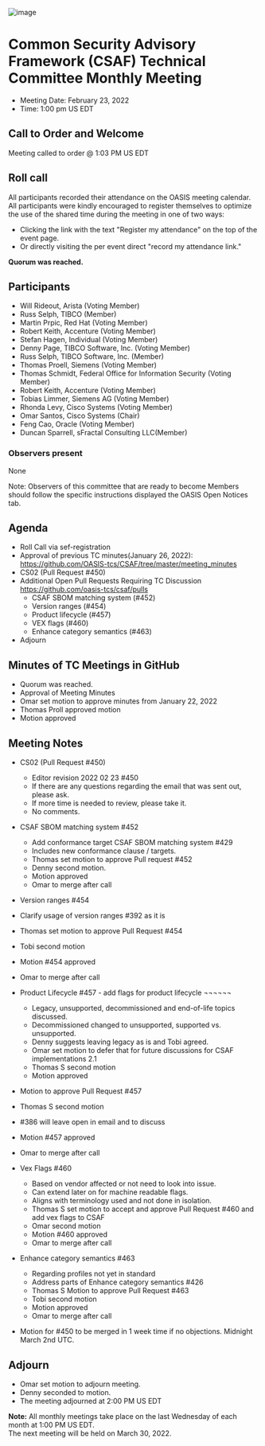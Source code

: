 ![image](https://user-images.githubusercontent.com/1690898/139102180-5c1e2583-14f1-4f58-ab2b-9e3807ed529c.png)

# Common Security Advisory Framework (CSAF) Technical Committee Monthly Meeting 

- Meeting Date: February 23, 2022   
- Time: 1:00 pm US EDT

## Call to Order and Welcome
Meeting called to order @ 1:03 PM US EDT

## Roll call
All participants recorded their attendance on the OASIS meeting calendar. 
All participants were kindly encouraged to register themselves to optimize the use of the shared time during the meeting in one of two ways:
- Clicking the link with the text "Register my attendance" on the top of the event page.
- Or directly visiting the per event direct "record my attendance link."  

**Quorum was  reached.**

## Participants
- Will Rideout, Arista (Voting Member)
- Russ Selph, TIBCO (Member)
- Martin Prpic, Red Hat (Voting Member)
- Robert Keith, Accenture (Voting Member)
- Stefan Hagen, Individual (Voting Member)
- Denny Page, TIBCO Software, Inc. (Voting Member)
- Russ Selph, TIBCO Software, Inc. (Member)
- Thomas Proell, Siemens (Voting Member)
- Thomas Schmidt, Federal Office for Information Security (Voting Member)
- Robert Keith, Accenture (Voting Member)
- Tobias Limmer, Siemens AG (Voting Member)
- Rhonda Levy, Cisco Systems (Voting Member)
- Omar Santos, Cisco Systems (Chair)
- Feng Cao, Oracle (Voting Member)
- Duncan Sparrell, sFractal Consulting LLC(Member)

### Observers present

None

Note: Observers of this committee that are ready to become Members should follow the specific instructions displayed the OASIS Open Notices tab.


## Agenda
- Roll Call via sef-registration
- Approval of previous TC minutes(January 26, 2022): https://github.com/OASIS-tcs/CSAF/tree/master/meeting_minutes
- CS02 (Pull Request #450) 
- Additional Open Pull Requests Requiring TC Discussion https://github.com/oasis-tcs/csaf/pulls
  - CSAF SBOM matching system (#452)
  - Version ranges (#454)
  - Product lifecycle (#457)
  - VEX flags (#460)
  - Enhance category semantics (#463)
- Adjourn
 

## Minutes of TC Meetings in GitHub

- Quorum was reached.
- Approval of Meeting Minutes
 - Omar set motion to approve minutes from January 22, 2022
 - Thomas Proll approved motion
 - Motion approved

## Meeting Notes

- CS02 (Pull Request #450) 
  - Editor revision 2022 02 23 #450
  - If there are any questions regarding the email that was sent out, please ask. 
  - If more time is needed to review, please take it.
  - No comments.
- CSAF SBOM matching system #452 
  - Add conformance target CSAF SBOM matching system #429
  - Includes new conformance clause / targets.    
  - Thomas set motion to approve Pull request #452
  - Denny second motion.
  - Motion approved 
  - Omar to merge after call 
- Version ranges #454
- Clarify usage of version ranges #392 as it is
 - Thomas set motion to approve Pull Request #454
 - Tobi second motion 
 - Motion #454 approved 
 - Omar to merge after call
- Product Lifecycle #457 - add flags for product lifecycle ¬¬¬¬¬¬
  - Legacy, unsupported, decommissioned and end-of-life topics discussed.
  - Decommissioned changed to unsupported, supported vs. unsupported. 
  - Denny suggests leaving legacy as is and Tobi agreed.
  - Omar set motion to defer that for future discussions for CSAF implementations 2.1
  - Thomas S second motion
  - Motion approved 
- Motion to approve Pull Request #457
- Thomas S second motion   
- #386 will leave open in email and to discuss 
- Motion #457 approved 
- Omar to merge after call
- Vex Flags #460
  - Based on vendor affected or not need to look into issue.
  - Can extend later on for machine readable flags.  
  - Aligns with terminology used and not done in isolation.
  - Thomas S set motion to accept and approve Pull Request #460 and add vex flags to CSAF
  - Omar second motion  
  - Motion #460 approved
  - Omar to merge after call
- Enhance category semantics #463
  - Regarding profiles not yet in standard
  - Address parts of Enhance category semantics #426
  - Thomas S Motion to approve Pull Request #463
  - Tobi second motion  
  - Motion approved
  - Omar to merge after call 

- Motion for #450 to be merged in 1 week time if no objections. Midnight March 2nd UTC. 


## Adjourn
- Omar set motion to adjourn meeting.
- Denny seconded to motion.
- The meeting adjourned at 2:00 PM US EDT

**Note:** All monthly meetings take place on the last Wednesday of each month at 1:00 PM US EDT.     
The next meeting will be held on March 30, 2022.  
